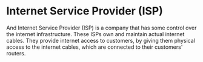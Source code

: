 # Internet Service Provider (ISP)

And Internet Service Provider (ISP) is a company that has some control over the
internet infrastructure. These ISPs own and maintain actual internet cables.
They provide internet access to customers, by giving them physical access to the
internet cables, which are connected to their customers' routers.
